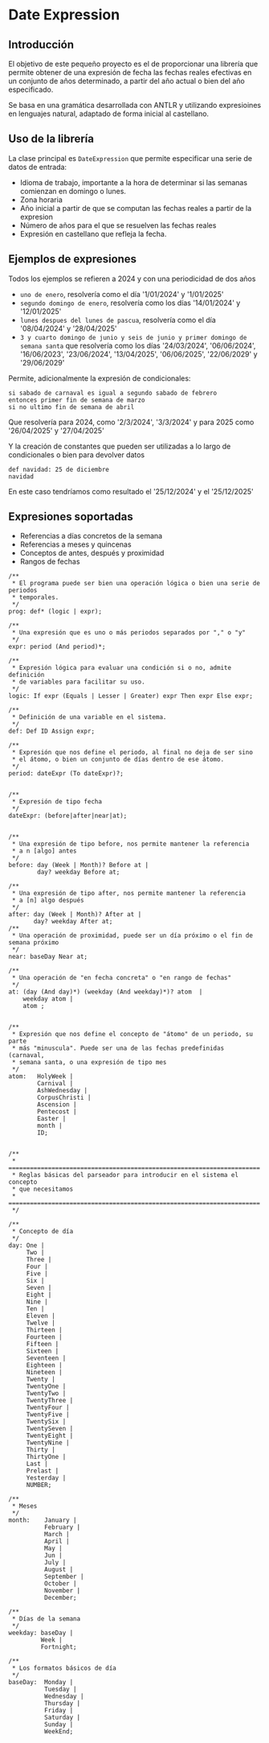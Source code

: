 # Date Expression 

## Introducción
El objetivo de este pequeño proyecto es el de proporcionar una librería que
permite obtener de una expresión de fecha las fechas reales 
efectivas en un conjunto de años determinado, a partir del año actual o 
bien del año especificado.

Se basa en una gramática desarrollada con ANTLR y utilizando expresioines en
lenguajes natural, adaptado de forma inicial al castellano.

## Uso de la librería
La clase principal es `DateExpression` que permite especificar una
serie de datos de entrada:

* Idioma de trabajo, importante a la hora de determinar si las semanas 
  comienzan en domingo o lunes.
* Zona horaria
* Año inicial a partir de que se computan las fechas reales a partir de la expresion
* Número de años para el que se resuelven las fechas reales
* Expresión en castellano que refleja la fecha.


## Ejemplos de expresiones

Todos los ejemplos se refieren a 2024 y con una periodicidad de dos años
* `uno de enero`, resolvería como el día '1/01/2024' y '1/01/2025'
* `segundo domingo de enero`, resolvería como los días '14/01/2024' y '12/01/2025'
* `lunes despues del lunes de pascua`, resolvería como el día '08/04/2024' y '28/04/2025'
* `3 y cuarto domingo de junio y seis de junio y primer domingo de semana santa` que resolvería como los días
  '24/03/2024', '06/06/2024', '16/06/2023', '23/06/2024', '13/04/2025', '06/06/2025', '22/06/2029' y '29/06/2029'

Permite, adicionalmente la expresión de condicionales:
```
si sabado de carnaval es igual a segundo sabado de febrero
entonces primer fin de semana de marzo
si no ultimo fin de semana de abril
```   

Que resolvería para 2024, como '2/3/2024', '3/3/2024' y para 2025 como '26/04/2025' y '27/04/2025'

Y la creación de constantes que pueden ser utilizadas a lo largo de condicionales o bien para devolver datos
```
def navidad: 25 de diciembre
navidad
```
En este caso tendríamos como resultado el '25/12/2024' y el '25/12/2025'

## Expresiones soportadas

* Referencias a días concretos de la semana
* Referencias a meses y quincenas
* Conceptos de antes, después y proximidad
* Rangos de fechas

````
/**
 * El programa puede ser bien una operación lógica o bien una serie de periodos
 * temporales.
 */
prog: def* (logic | expr);

/**
 * Una expresión que es uno o más periodos separados por "," o "y"
 */
expr: period (And period)*;

/**
 * Expresión lógica para evaluar una condición si o no, admite definición
 * de variables para facilitar su uso.
 */
logic: If expr (Equals | Lesser | Greater) expr Then expr Else expr;

/**
 * Definición de una variable en el sistema.
 */
def: Def ID Assign expr;

/**
 * Expresión que nos define el periodo, al final no deja de ser sino
 * el átomo, o bien un conjunto de días dentro de ese átomo.
 */
period: dateExpr (To dateExpr)?;


/**
 * Expresión de tipo fecha
 */
dateExpr: (before|after|near|at);


/**
 * Una expresión de tipo before, nos permite mantener la referencia
 * a n [algo] antes
 */
before: day (Week | Month)? Before at |
        day? weekday Before at;

/**
 * Una expresión de tipo after, nos permite mantener la referencia
 * a [n] algo después
 */
after: day (Week | Month)? After at |
       day? weekday After at;
/**
 * Una operación de proximidad, puede ser un día próximo o el fin de semana próximo
 */
near: baseDay Near at;

/**
 * Una operación de "en fecha concreta" o "en rango de fechas"
 */
at: (day (And day)*) (weekday (And weekday)*)? atom  |
    weekday atom |
    atom ;


/**
 * Expresión que nos define el concepto de "átomo" de un periodo, su parte
 * más "minuscula". Puede ser una de las fechas predefinidas (carnaval,
 * semana santa, o una expresión de tipo mes
 */
atom:   HolyWeek |
        Carnival |
        AshWednesday |
        CorpusChristi |
        Ascension |
        Pentecost |
        Easter |
        month |
        ID;


/**
 * ======================================================================
 * Reglas básicas del parseador para introducir en el sistema el concepto
 * que necesitamos
 * ======================================================================
 */

/**
 * Concepto de día
 */
day: One |
     Two |
     Three |
     Four |
     Five |
     Six |
     Seven |
     Eight |
     Nine |
     Ten |
     Eleven |
     Twelve |
     Thirteen |
     Fourteen |
     Fifteen |
     Sixteen |
     Seventeen |
     Eighteen |
     Nineteen |
     Twenty |
     TwentyOne |
     TwentyTwo |
     TwentyThree |
     TwentyFour |
     TwentyFive |
     TwentySix |
     TwentySeven |
     TwentyEight |
     TwentyNine |
     Thirty |
     ThirtyOne |
     Last |
     Prelast |
     Yesterday |
     NUMBER;

/**
 * Meses
 */
month:    January |
          February |
          March |
          April |
          May |
          Jun |
          July |
          August |
          September |
          October |
          November |
          December;

/**
 * Días de la semana
 */
weekday: baseDay |
         Week |
         Fortnight;

/**
 * Los formatos básicos de día
 */
baseDay:  Monday |
          Tuesday |
          Wednesday |
          Thursday |
          Friday |
          Saturday |
          Sunday |
          WeekEnd;

````



